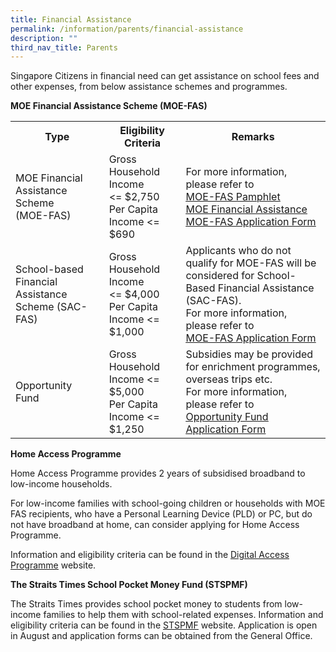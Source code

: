 ```yaml
---
title: Financial Assistance
permalink: /information/parents/financial-assistance
description: ""
third_nav_title: Parents
---
```

<p>Singapore Citizens in financial need can get assistance on school fees and other expenses, from below assistance schemes and programmes.</p>
<p><strong>MOE Financial Assistance Scheme (MOE-FAS)</strong></p>
<table>
<tbody>
<tr>
<th>Type</th>
<th>Eligibility Criteria</th>
<th>Remarks</th>
</tr>
<tr>
<td>MOE Financial Assistance Scheme&nbsp;<br />(MOE-FAS)</td>
<td>Gross Household Income &lt;=&nbsp;$2,750<br />Per Capita Income &lt;= $690</td>
<td>For more information, please refer to&nbsp;<br /><a href="/files/MOE_FAS_pamphlet_2021.pdf"><u>MOE-FAS Pamphlet</u></a><br /><u><a href="https://www.moe.gov.sg/financial-matters/financial-assistance">MOE Financial Assistance</a></u>&nbsp;<br /><u><a href="/files/MOE%20FAS%20Application%20Form%20Sep%2021.pdf">MOE-FAS Application Form</a></u></td>
</tr>
<tr>
<td>School-based Financial Assistance Scheme (SAC-FAS)</td>
<td>Gross Household Income &lt;=&nbsp;$4,000<br />Per Capita Income &lt;= $1,000</td>
<td>Applicants who do not qualify for MOE-FAS&nbsp;will be considered for School-Based&nbsp;Financial Assistance (SAC-FAS).<br />For more information, please refer to&nbsp;<br /><u><a href="/files/MOE%20FAS%20Application%20Form%20Sep%2021.pdf">MOE-FAS Application Form</a><br /></u></td>
</tr>
<tr>
<td>Opportunity Fund&nbsp;</td>
<td>Gross Household Income &lt;= $5,000<br />Per Capita Income &lt;= $1,250</td>
<td>Subsidies may be provided for enrichment programmes, overseas trips etc.<br />For more information, please refer to&nbsp;<br /><a href="/files/Application_for_OF_Subsidy.pdf"><u>Opportunity Fund Application Form</u></a></td>
</tr>
</tbody>
</table>
<p><strong>Home Access Programme</strong></p>
<p>Home Access Programme provides 2 years of subsidised broadband to low-income households.</p>
<p>For low-income families with school-going children or households with MOE FAS recipients, who have a Personal Learning Device (PLD) or PC, but do not have broadband at home, can consider applying for Home Access Programme.&nbsp;</p>
<p>Information and eligibility criteria can be found in the&nbsp;<u><a href="https://eservice.imda.gov.sg/das/homepage">Digital Access Programme</a></u>&nbsp;website.&nbsp;</p>
<p><strong>The Straits Times School Pocket Money Fund (STSPMF)</strong></p>
<p>The Straits Times provides school pocket money to students from low-income families to help them with school-related expenses. Information and eligibility criteria can be found in the&nbsp;<a href="https://www.spmf.org.sg/primary-secondary-students"><u>STSPMF</u></a>&nbsp;website. Application is open in August and application forms can be obtained from the General Office.</p>